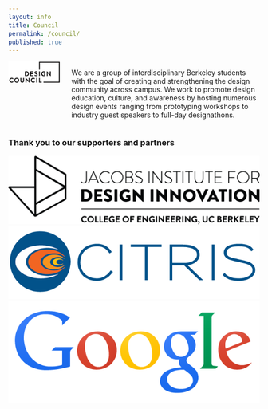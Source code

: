 ```yaml
---
layout: info
title: Council
permalink: /council/
published: true
---
```



<section>
	<div class="row page-content">
		<div class="large-8 columns large-centered">
			<div class="logo-wrapper">
				<img src="/media/logo.png"/>
			</div>
  		<p>We are a group of interdisciplinary Berkeley students with the goal of creating and strengthening the design community across campus. We work to promote design education, culture, and awareness by hosting numerous design events ranging from prototyping workshops to industry guest speakers to full-day designathons.</p>
  	</div>
	</div>
	<div class="row">
		<div class="large-12 columns centered">
			<h3>Thank you to our supporters and partners</h3>
		</div>
	</div>
	<div class="row sponsors">
		<div class="large-4 medium-4 columns centered">
			<div class="img-wrapper">
				<img src="/media/sponsors/jacobs.png" />
			</div>
		</div>
		<div class="large-4 medium-4 columns centered">
			<div class="img-wrapper">
				<img src="/media/sponsors/citris.png" />
			</div>
		</div>
		<div class="large-4 medium-4 columns centered">
			<div class="img-wrapper">
				<img src="/media/sponsors/google-logo.png"/>
			</div>
		</div>
	</div>

</section>

